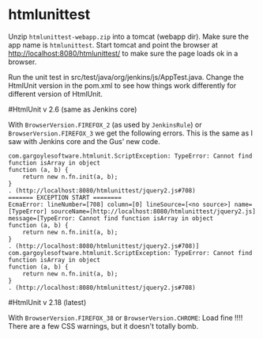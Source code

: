 # htmlunittest

Unzip `htmlunittest-webapp.zip` into a tomcat (webapp dir). Make sure the app name is `htmlunittest`. Start tomcat and
point the browser at [http://localhost:8080/htmlunittest/](http://localhost:8080/htmlunittest/) to make sure the page
loads ok in a browser.
  
Run the unit test in src/test/java/org/jenkins/js/AppTest.java. Change the HtmlUnit version in the pom.xml to see how
things work differently for different version of HtmlUnit.

#HtmlUnit v 2.6 (same as Jenkins core)
 
With `BrowserVersion.FIREFOX_2` (as used by `JenkinsRule`) or `BrowserVersion.FIREFOX_3` we get the following errors. This is the same as
I saw with Jenkins core and the Gus' new code.


```
com.gargoylesoftware.htmlunit.ScriptException: TypeError: Cannot find function isArray in object 
function (a, b) {
    return new n.fn.init(a, b);
}
. (http://localhost:8080/htmlunittest/jquery2.js#708)
======= EXCEPTION START ========
EcmaError: lineNumber=[708] column=[0] lineSource=[<no source>] name=[TypeError] sourceName=[http://localhost:8080/htmlunittest/jquery2.js] message=[TypeError: Cannot find function isArray in object 
function (a, b) {
    return new n.fn.init(a, b);
}
. (http://localhost:8080/htmlunittest/jquery2.js#708)]
com.gargoylesoftware.htmlunit.ScriptException: TypeError: Cannot find function isArray in object 
function (a, b) {
    return new n.fn.init(a, b);
}
. (http://localhost:8080/htmlunittest/jquery2.js#708)

```

#HtmlUnit v 2.18 (latest)

With `BrowserVersion.FIREFOX_38` or `BrowserVersion.CHROME`: Load fine !!!! There are a few CSS warnings, but it
doesn't totally bomb.